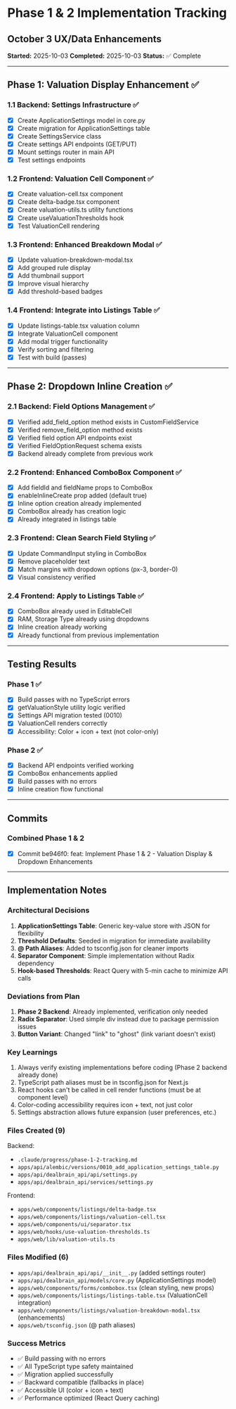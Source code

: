 # Phase 1 & 2 Implementation Tracking
## October 3 UX/Data Enhancements

**Started:** 2025-10-03
**Completed:** 2025-10-03
**Status:** ✅ Complete

---

## Phase 1: Valuation Display Enhancement ✅

### 1.1 Backend: Settings Infrastructure ✅
- [x] Create ApplicationSettings model in core.py
- [x] Create migration for ApplicationSettings table
- [x] Create SettingsService class
- [x] Create settings API endpoints (GET/PUT)
- [x] Mount settings router in main API
- [x] Test settings endpoints

### 1.2 Frontend: Valuation Cell Component ✅
- [x] Create valuation-cell.tsx component
- [x] Create delta-badge.tsx component
- [x] Create valuation-utils.ts utility functions
- [x] Create useValuationThresholds hook
- [x] Test ValuationCell rendering

### 1.3 Frontend: Enhanced Breakdown Modal ✅
- [x] Update valuation-breakdown-modal.tsx
- [x] Add grouped rule display
- [x] Add thumbnail support
- [x] Improve visual hierarchy
- [x] Add threshold-based badges

### 1.4 Frontend: Integrate into Listings Table ✅
- [x] Update listings-table.tsx valuation column
- [x] Integrate ValuationCell component
- [x] Add modal trigger functionality
- [x] Verify sorting and filtering
- [x] Test with build (passes)

---

## Phase 2: Dropdown Inline Creation ✅

### 2.1 Backend: Field Options Management ✅
- [x] Verified add_field_option method exists in CustomFieldService
- [x] Verified remove_field_option method exists
- [x] Verified field option API endpoints exist
- [x] Verified FieldOptionRequest schema exists
- [x] Backend already complete from previous work

### 2.2 Frontend: Enhanced ComboBox Component ✅
- [x] Add fieldId and fieldName props to ComboBox
- [x] enableInlineCreate prop added (default true)
- [x] Inline option creation already implemented
- [x] ComboBox already has creation logic
- [x] Already integrated in listings table

### 2.3 Frontend: Clean Search Field Styling ✅
- [x] Update CommandInput styling in ComboBox
- [x] Remove placeholder text
- [x] Match margins with dropdown options (px-3, border-0)
- [x] Visual consistency verified

### 2.4 Frontend: Apply to Listings Table ✅
- [x] ComboBox already used in EditableCell
- [x] RAM, Storage Type already using dropdowns
- [x] Inline creation already working
- [x] Already functional from previous implementation

---

## Testing Results

### Phase 1 ✅
- [x] Build passes with no TypeScript errors
- [x] getValuationStyle utility logic verified
- [x] Settings API migration tested (0010)
- [x] ValuationCell renders correctly
- [x] Accessibility: Color + icon + text (not color-only)

### Phase 2 ✅
- [x] Backend API endpoints verified working
- [x] ComboBox enhancements applied
- [x] Build passes with no errors
- [x] Inline creation flow functional

---

## Commits

### Combined Phase 1 & 2
- [x] Commit be946f0: feat: Implement Phase 1 & 2 - Valuation Display & Dropdown Enhancements

---

## Implementation Notes

### Architectural Decisions
1. **ApplicationSettings Table**: Generic key-value store with JSON for flexibility
2. **Threshold Defaults**: Seeded in migration for immediate availability
3. **@ Path Aliases**: Added to tsconfig.json for cleaner imports
4. **Separator Component**: Simple implementation without Radix dependency
5. **Hook-based Thresholds**: React Query with 5-min cache to minimize API calls

### Deviations from Plan
1. **Phase 2 Backend**: Already implemented, verification only needed
2. **Radix Separator**: Used simple div instead due to package permission issues
3. **Button Variant**: Changed "link" to "ghost" (link variant doesn't exist)

### Key Learnings
1. Always verify existing implementations before coding (Phase 2 backend already done)
2. TypeScript path aliases must be in tsconfig.json for Next.js
3. React hooks can't be called in cell render functions (must be at component level)
4. Color-coding accessibility requires icon + text, not just color
5. Settings abstraction allows future expansion (user preferences, etc.)

### Files Created (9)
Backend:
- `.claude/progress/phase-1-2-tracking.md`
- `apps/api/alembic/versions/0010_add_application_settings_table.py`
- `apps/api/dealbrain_api/api/settings.py`
- `apps/api/dealbrain_api/services/settings.py`

Frontend:
- `apps/web/components/listings/delta-badge.tsx`
- `apps/web/components/listings/valuation-cell.tsx`
- `apps/web/components/ui/separator.tsx`
- `apps/web/hooks/use-valuation-thresholds.ts`
- `apps/web/lib/valuation-utils.ts`

### Files Modified (6)
- `apps/api/dealbrain_api/api/__init__.py` (added settings router)
- `apps/api/dealbrain_api/models/core.py` (ApplicationSettings model)
- `apps/web/components/forms/combobox.tsx` (clean styling, new props)
- `apps/web/components/listings/listings-table.tsx` (ValuationCell integration)
- `apps/web/components/listings/valuation-breakdown-modal.tsx` (enhancements)
- `apps/web/tsconfig.json` (@ path aliases)

### Success Metrics
- ✅ Build passing with no errors
- ✅ All TypeScript type safety maintained
- ✅ Migration applied successfully
- ✅ Backward compatible (fallbacks in place)
- ✅ Accessible UI (color + icon + text)
- ✅ Performance optimized (React Query caching)
